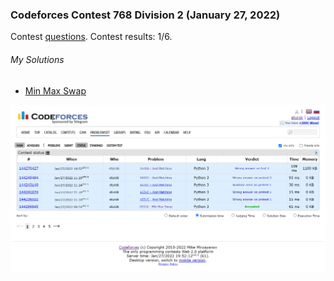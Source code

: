 ### Codeforces Contest 768 Division 2 (January 27, 2022)
Contest [questions](https://codeforces.com/contest/1631 'Link to Contest Questions').
Contest results: 1/6.

###### My Solutions
* [Min Max Swap](https://github.com/ez2rok/coding-contests/blob/main/week2/contests/codeforces_contest768_division2/minmaxswap.py)

<img src="codeforces_1631A.png" alt="Screenshot of my contest results." width="800"/>
